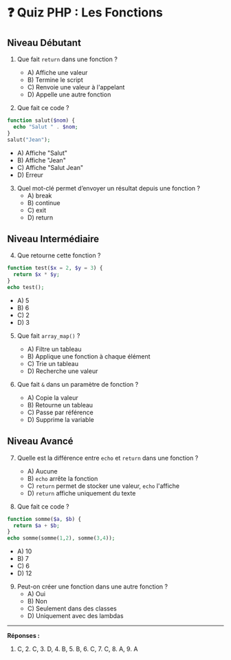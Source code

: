 # ❓ Quiz PHP : Les Fonctions

## Niveau Débutant

1. Que fait `return` dans une fonction ?

   - A) Affiche une valeur
   - B) Termine le script
   - C) Renvoie une valeur à l'appelant
   - D) Appelle une autre fonction

2. Que fait ce code ?

```php
function salut($nom) {
  echo "Salut " . $nom;
}
salut("Jean");
```

- A) Affiche "Salut"
- B) Affiche "Jean"
- C) Affiche "Salut Jean"
- D) Erreur

3. Quel mot-clé permet d’envoyer un résultat depuis une fonction ?
   - A) break
   - B) continue
   - C) exit
   - D) return

## Niveau Intermédiaire

4. Que retourne cette fonction ?

```php
function test($x = 2, $y = 3) {
  return $x * $y;
}
echo test();
```

- A) 5
- B) 6
- C) 2
- D) 3

5. Que fait `array_map()` ?

   - A) Filtre un tableau
   - B) Applique une fonction à chaque élément
   - C) Trie un tableau
   - D) Recherche une valeur

6. Que fait `&` dans un paramètre de fonction ?
   - A) Copie la valeur
   - B) Retourne un tableau
   - C) Passe par référence
   - D) Supprime la variable

## Niveau Avancé

7. Quelle est la différence entre `echo` et `return` dans une fonction ?

   - A) Aucune
   - B) `echo` arrête la fonction
   - C) `return` permet de stocker une valeur, `echo` l'affiche
   - D) `return` affiche uniquement du texte

8. Que fait ce code ?

```php
function somme($a, $b) {
  return $a + $b;
}
echo somme(somme(1,2), somme(3,4));
```

- A) 10
- B) 7
- C) 6
- D) 12

9. Peut-on créer une fonction dans une autre fonction ?
   - A) Oui
   - B) Non
   - C) Seulement dans des classes
   - D) Uniquement avec des lambdas

---

**Réponses :**

1. C, 2. C, 3. D, 4. B, 5. B, 6. C, 7. C, 8. A, 9. A
